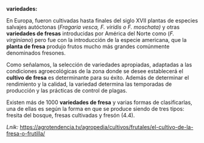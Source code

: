 **variedades:**

En Europa, fueron cultivadas hasta finales del siglo XVII plantas de especies salvajes autóctonas (_Fragaria vesca, F. viridis o F. moschata)_ y otras **variedades de fresas** introducidas por América del Norte como (_F. virginiano_) pero fue con la introducción de la especie americana, que la **planta de fresa** produjo frutos mucho más grandes comúnmente denominados fresones. 

Como señalamos, la selección de variedades apropiadas, adaptadas a las condiciones agroecológicas de la zona donde se desee establecerá el **cultivo de fresa** es determinante para su éxito. Además de determinar el rendimiento y la calidad, la variedad determina las temporadas de producción y las prácticas de control de plagas.

Existen más de 1000 **variedades de fresa** y varias formas de clasificarlas, una de ellas es según la forma en que se produce siendo de tres tipos: fresita del bosque, fresas cultivadas y fresón (4.4).

*Lnik:* https://agrotendencia.tv/agropedia/cultivos/frutales/el-cultivo-de-la-fresa-o-frutilla/ 
